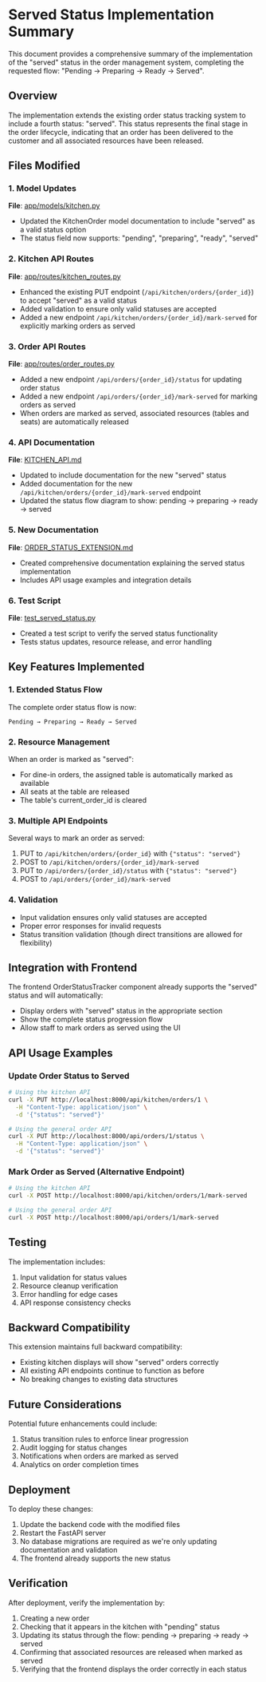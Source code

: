# Served Status Implementation Summary

This document provides a comprehensive summary of the implementation of the "served" status in the order management system, completing the requested flow: "Pending → Preparing → Ready → Served".

## Overview

The implementation extends the existing order status tracking system to include a fourth status: "served". This status represents the final stage in the order lifecycle, indicating that an order has been delivered to the customer and all associated resources have been released.

## Files Modified

### 1. Model Updates
**File**: [app/models/kitchen.py](file://app/models/kitchen.py)
- Updated the KitchenOrder model documentation to include "served" as a valid status option
- The status field now supports: "pending", "preparing", "ready", "served"

### 2. Kitchen API Routes
**File**: [app/routes/kitchen_routes.py](file://app/routes/kitchen_routes.py)
- Enhanced the existing PUT endpoint (`/api/kitchen/orders/{order_id}`) to accept "served" as a valid status
- Added validation to ensure only valid statuses are accepted
- Added a new endpoint `/api/kitchen/orders/{order_id}/mark-served` for explicitly marking orders as served

### 3. Order API Routes
**File**: [app/routes/order_routes.py](file://app/routes/order_routes.py)
- Added a new endpoint `/api/orders/{order_id}/status` for updating order status
- Added a new endpoint `/api/orders/{order_id}/mark-served` for marking orders as served
- When orders are marked as served, associated resources (tables and seats) are automatically released

### 4. API Documentation
**File**: [KITCHEN_API.md](file://KITCHEN_API.md)
- Updated to include documentation for the new "served" status
- Added documentation for the new `/api/kitchen/orders/{order_id}/mark-served` endpoint
- Updated the status flow diagram to show: pending → preparing → ready → served

### 5. New Documentation
**File**: [ORDER_STATUS_EXTENSION.md](file://ORDER_STATUS_EXTENSION.md)
- Created comprehensive documentation explaining the served status implementation
- Includes API usage examples and integration details

### 6. Test Script
**File**: [test_served_status.py](file://test_served_status.py)
- Created a test script to verify the served status functionality
- Tests status updates, resource release, and error handling

## Key Features Implemented

### 1. Extended Status Flow
The complete order status flow is now:
```
Pending → Preparing → Ready → Served
```

### 2. Resource Management
When an order is marked as "served":
- For dine-in orders, the assigned table is automatically marked as available
- All seats at the table are released
- The table's current_order_id is cleared

### 3. Multiple API Endpoints
Several ways to mark an order as served:
1. PUT to `/api/kitchen/orders/{order_id}` with `{"status": "served"}`
2. POST to `/api/kitchen/orders/{order_id}/mark-served`
3. PUT to `/api/orders/{order_id}/status` with `{"status": "served"}`
4. POST to `/api/orders/{order_id}/mark-served`

### 4. Validation
- Input validation ensures only valid statuses are accepted
- Proper error responses for invalid requests
- Status transition validation (though direct transitions are allowed for flexibility)

## Integration with Frontend

The frontend OrderStatusTracker component already supports the "served" status and will automatically:
- Display orders with "served" status in the appropriate section
- Show the complete status progression flow
- Allow staff to mark orders as served using the UI

## API Usage Examples

### Update Order Status to Served
```bash
# Using the kitchen API
curl -X PUT http://localhost:8000/api/kitchen/orders/1 \
  -H "Content-Type: application/json" \
  -d '{"status": "served"}'

# Using the general order API
curl -X PUT http://localhost:8000/api/orders/1/status \
  -H "Content-Type: application/json" \
  -d '{"status": "served"}'
```

### Mark Order as Served (Alternative Endpoint)
```bash
# Using the kitchen API
curl -X POST http://localhost:8000/api/kitchen/orders/1/mark-served

# Using the general order API
curl -X POST http://localhost:8000/api/orders/1/mark-served
```

## Testing

The implementation includes:
1. Input validation for status values
2. Resource cleanup verification
3. Error handling for edge cases
4. API response consistency checks

## Backward Compatibility

This extension maintains full backward compatibility:
- Existing kitchen displays will show "served" orders correctly
- All existing API endpoints continue to function as before
- No breaking changes to existing data structures

## Future Considerations

Potential future enhancements could include:
1. Status transition rules to enforce linear progression
2. Audit logging for status changes
3. Notifications when orders are marked as served
4. Analytics on order completion times

## Deployment

To deploy these changes:
1. Update the backend code with the modified files
2. Restart the FastAPI server
3. No database migrations are required as we're only updating documentation and validation
4. The frontend already supports the new status

## Verification

After deployment, verify the implementation by:
1. Creating a new order
2. Checking that it appears in the kitchen with "pending" status
3. Updating its status through the flow: pending → preparing → ready → served
4. Confirming that associated resources are released when marked as served
5. Verifying that the frontend displays the order correctly in each status